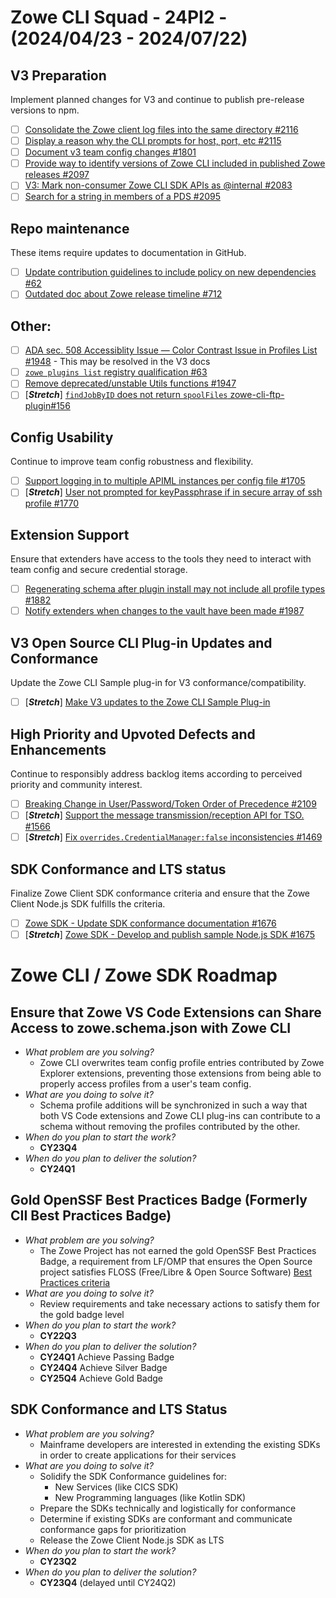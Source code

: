 # Zowe CLI Squad - 24PI2 - (2024/04/23 - 2024/07/22)

## V3 Preparation
Implement planned changes for V3 and continue to publish pre-release versions to npm.
- [ ] [Consolidate the Zowe client log files into the same directory #2116](https://github.com/zowe/zowe-cli/issues/2116)
- [ ] [Display a reason why the CLI prompts for host, port, etc #2115](https://github.com/zowe/zowe-cli/issues/2115)
- [ ] [Document v3 team config changes #1801](https://github.com/zowe/zowe-cli/issues/1801)
- [ ] [Provide way to identify versions of Zowe CLI included in published Zowe releases #2097](https://github.com/zowe/zowe-cli/issues/2097)
- [ ] [V3: Mark non-consumer Zowe CLI SDK APIs as @internal #2083](https://github.com/zowe/zowe-cli/issues/2083)
- [ ] [Search for a string in members of a PDS #2095](https://github.com/zowe/zowe-cli/issues/2095)

## Repo maintenance
These items require updates to documentation in GitHub.
- [ ] [Update contribution guidelines to include policy on new dependencies #62](https://github.com/zowe/zowe-cli/issues/62)
- [ ] [Outdated doc about Zowe release timeline #712](https://github.com/zowe/zowe-cli/issues/712)

## Other:
- [ ] [ADA sec. 508 Accessiblity Issue — Color Contrast Issue in Profiles List #1948](https://github.com/zowe/zowe-cli/issues/1948) - This may be resolved in the V3 docs
- [ ] [`zowe plugins list` registry qualification  #63](https://github.com/zowe/zowe-cli/issues/63)
- [ ] [Remove deprecated/unstable Utils functions #1947](https://github.com/zowe/zowe-cli/issues/1947)
- [ ] [**_Stretch_**] [`findJobByID` does not return `spoolFiles` zowe-cli-ftp-plugin#156](https://github.com/zowe/zowe-cli-ftp-plugin/issues/156 )

## Config Usability
Continue to improve team config robustness and flexibility.
- [ ] [Support logging in to multiple APIML instances per config file #1705](https://github.com/zowe/zowe-cli/issues/1705)
- [ ] [**_Stretch_**] [User not prompted for keyPassphrase if in secure array of ssh profile #1770](https://github.com/zowe/zowe-cli/issues/1770)

## Extension Support
Ensure that extenders have access to the tools they need to interact with team config and secure credential storage.
- [ ] [Regenerating schema after plugin install may not include all profile types #1882](https://github.com/zowe/zowe-cli/issues/1882)
- [ ] [Notify extenders when changes to the vault have been made #1987](https://github.com/zowe/zowe-cli/issues/1987)

## V3 Open Source CLI Plug-in Updates and Conformance
Update the Zowe CLI Sample plug-in for V3 conformance/compatibility.
- [ ] [**_Stretch_**] [Make V3 updates to the Zowe CLI Sample Plug-in](https://github.com/zowe/zowe-cli-sample-plugin/issues/96)

## High Priority and Upvoted Defects and Enhancements
Continue to responsibly address backlog items according to perceived priority and community interest.
- [ ] [Breaking Change in User/Password/Token Order of Precedence  #2109](https://github.com/zowe/zowe-cli/issues/2109)
- [ ] [**_Stretch_**] [Support the message transmission/reception API for TSO. #1566](https://github.com/zowe/zowe-cli/issues/1566)
- [ ] [**_Stretch_**] [Fix `overrides.CredentialManager:false` inconsistencies #1469](https://github.com/zowe/zowe-cli/issues/1469)

## SDK Conformance and LTS status
Finalize Zowe Client SDK conformance criteria and ensure that the Zowe Client Node.js SDK fulfills the criteria.
- [ ] [Zowe SDK - Update SDK conformance documentation #1676](https://github.com/zowe/zowe-cli/issues/1676)
- [ ] [**_Stretch_**] [Zowe SDK - Develop and publish sample Node.js SDK #1675](https://github.com/zowe/zowe-cli/issues/1675)

# Zowe CLI / Zowe SDK Roadmap

## Ensure that Zowe VS Code Extensions can Share Access to zowe.schema.json with Zowe CLI
- _What problem are you solving?_
  - Zowe CLI overwrites team config profile entries contributed by Zowe Explorer extensions, preventing those extensions from being able to properly access profiles from a user's team config.
- _What are you doing to solve it?_
  - Schema profile additions will be synchronized in such a way that both VS Code extensions and Zowe CLI plug-ins can contribute to a schema without removing the profiles contributed by the other.
- _When do you plan to start the work?_
  - **CY23Q4**
- _When do you plan to deliver the solution?_
  - **CY24Q1** 

## Gold OpenSSF Best Practices Badge (Formerly CII Best Practices Badge)
- _What problem are you solving?_
  - The Zowe Project has not earned the gold OpenSSF Best Practices Badge, a requirement from LF/OMP that ensures the Open Source project satisfies FLOSS (Free/Libre & Open Source Software) [Best Practices criteria](https://bestpractices.coreinfrastructure.org/en/criteria)
- _What are you doing to solve it?_
  - Review requirements and take necessary actions to satisfy them for the gold badge level 
- _When do you plan to start the work?_
  - **CY22Q3**
- _When do you plan to deliver the solution?_
  - **CY24Q1** Achieve Passing Badge
  - **CY24Q4** Achieve Silver Badge
  - **CY25Q4** Achieve Gold Badge

## SDK Conformance and LTS Status
- _What problem are you solving?_
  - Mainframe developers are interested in extending the existing SDKs in order to create applications for their services
- _What are you doing to solve it?_
  - Solidify the SDK Conformance guidelines for:
    - New Services (like CICS SDK)
    - New Programming languages (like Kotlin SDK)
  - Prepare the SDKs technically and logistically for conformance
  - Determine if existing SDKs are conformant and communicate conformance gaps for prioritization
  - Release the Zowe Client Node.js SDK as LTS
- _When do you plan to start the work?_
  - **CY23Q2**
- _When do you plan to deliver the solution?_
  - **CY23Q4** (delayed until CY24Q2)
